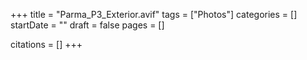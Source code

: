 +++
title = "Parma_P3_Exterior.avif"
tags = ["Photos"]
categories = []
startDate = ""
draft = false
pages = []

citations = []
+++
